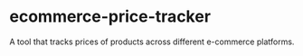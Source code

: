# ecommerce-price-tracker
A tool that tracks prices of products across different e-commerce platforms.
